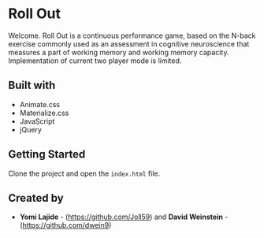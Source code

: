 # Roll Out
Welcome. Roll Out is a continuous performance game, based on the N-back exercise commonly used as an assessment in cognitive neuroscience that measures a part of working memory and working memory capacity. Implementation of current two player mode is limited. 

## Built with
* Animate.css
* Materialize.css
* JavaScript
* jQuery

<!-- Open Items

  Index button in nav bar doesnt work
  Play again isnt perfect
  Keydown instead of click
  2P

-->


## Getting Started
Clone the project and open the `index.html` file. 

## Created by
* **Yomi Lajide** - (https://github.com/Joll59) and **David Weinstein** - (https://github.com/dwein9)

